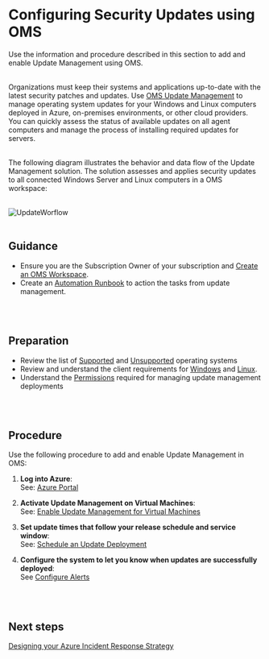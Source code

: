 # Configuring Security Updates using OMS
Use the information and procedure described in this section to add and enable Update Management using OMS.
<br />
<br />

Organizations must keep their systems and applications up-to-date with the latest security patches and updates. Use [OMS Update Management](https://docs.microsoft.com/en-us/azure/automation/automation-update-management) to manage operating system updates for your Windows and Linux computers deployed in Azure, on-premises environments, or other cloud providers. You can quickly assess the status of available updates on all agent computers and manage the process of installing required updates for servers.
<br />
<br />

The following diagram illustrates the behavior and data flow of the Update Management solution. The solution assesses and applies security updates to all connected Windows Server and Linux computers in a OMS workspace:
<br />
<br />

![UpdateWorflow](https://github.com/alvarovitta/Azure-Security/blob/master/images/update-mgmt-updateworkflow.png)
<br />
<br />

## Guidance
  - Ensure you are the Subscription Owner of your subscription and [Create an OMS Workspace](https://docs.microsoft.com/en-us/azure/log-analytics/log-analytics-quick-create-workspace).  
  - Create an [Automation Runbook](https://docs.microsoft.com/en-us/azure/automation/automation-quickstart-create-account) to action the tasks from update management.
<br />
<br />

## Preparation
  - Review the list of [Supported](https://docs.microsoft.com/en-us/azure/automation/automation-update-management#supported-client-types) and [Unsupported](https://docs.microsoft.com/en-us/azure/automation/automation-update-management#unsupported-client-types) operating systems
  - Review and understand the client requirements for [Windows](https://docs.microsoft.com/en-us/azure/automation/automation-update-management#windows) and [Linux](https://docs.microsoft.com/en-us/azure/automation/automation-update-management#linux).
  - Understand the [Permissions](https://docs.microsoft.com/en-us/azure/automation/automation-role-based-access-control#update-management) required for managing update management deployments
<br />
<br /> 

## Procedure
Use the following procedure to add and enable Update Management in OMS:

 1. **Log into Azure**:  
   See: [Azure Portal](https://portal.azure.com/)
 
 2. **Activate Update Management on Virtual Machines**:  
  See: [Enable Update Management for Virtual Machines](https://docs.microsoft.com/en-us/azure/automation/manage-update-multi#enable-update-management-for-azure-virtual-machines)
     
 3. **Set update times that follow your release schedule and service window**:  
  See: [Schedule an Update Deployment](https://docs.microsoft.com/en-us/azure/automation/automation-tutorial-update-management#schedule-an-update-deployment)
 
 4. **Configure the system to let you know when updates are successfully deployed**:  
   See [Configure Alerts](https://docs.microsoft.com/en-us/azure/automation/automation-tutorial-update-management#configure-alerting) 
<br />
<br />

## Next steps
[Designing your Azure Incident Response Strategy](4.6-Designing-your-Azure-Incident-Response-Strategy.md)
